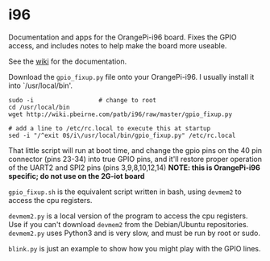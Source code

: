 # i96

Documentation and apps for the OrangePi-i96 board. Fixes the GPIO access, and includes notes to help make the board more useable.

See the [wiki](http://alt.pbeirne.com:3000/patb/i96/wiki) for the documentation.

Download the `gpio_fixup.py` file onto your OrangePi-i96. I usually install it into `/usr/local/bin'.

``` 
sudo -i                  # change to root
cd /usr/local/bin
wget http://wiki.pbeirne.com/patb/i96/raw/master/gpio_fixup.py

# add a line to /etc/rc.local to execute this at startup
sed -i "/^exit 0$/i\/usr/local/bin/gpio_fixup.py" /etc/rc.local
```

That little script will run at boot time, and change the gpio pins on the 40 pin connector (pins 23-34) into true GPIO pins, and it'll restore proper operation of the UART2 and SPI2 pins (pins 3,9,8,10,12,14) **NOTE: this is OrangePi-i96 specific; do not use on the 2G-iot board**

`gpio_fixup.sh` is the equivalent script written in bash, using `devmem2` to access the cpu registers.

`devmem2.py` is a local version of the program to access the cpu registers. Use if you can't download `devmem2` from the Debian/Ubuntu repositories. `devmem2.py` uses Python3 and is very slow, and must be run by root or sudo.

`blink.py` is just an example to show how you might play with the GPIO lines.

